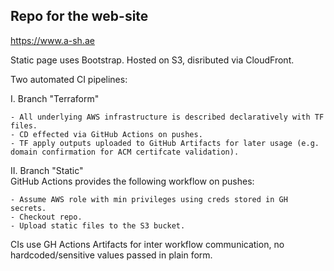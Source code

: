 ## Repo for the web-site <br>
https://www.a-sh.ae

Static page uses Bootstrap. Hosted on S3, disributed via CloudFront. 

Two automated CI pipelines: 

I. Branch "Terraform" <br/>

    - All underlying AWS infrastructure is described declaratively with TF files.
    - CD effected via GitHub Actions on pushes.
    - TF apply outputs uploaded to GitHub Artifacts for later usage (e.g. domain confirmation for ACM certifcate validation).

II. Branch "Static" <br>
    GitHub Actions provides the following workflow on pushes:
    
    - Assume AWS role with min privileges using creds stored in GH secrets.
    - Checkout repo.
    - Upload static files to the S3 bucket.

CIs use GH Actions Artifacts for inter workflow communication, no hardcoded/sensitive values passed in plain form.
